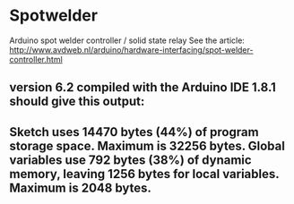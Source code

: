 # Spotwelder
Arduino spot welder controller / solid state relay
See the article:
http://www.avdweb.nl/arduino/hardware-interfacing/spot-welder-controller.html

version 6.2 compiled with the Arduino IDE 1.8.1 should give this output:
-------------------------------------------------------------------------
Sketch uses 14470 bytes (44%) of program storage space. Maximum is 32256 bytes.
Global variables use 792 bytes (38%) of dynamic memory, leaving 1256 bytes for local variables. Maximum is 2048 bytes.
-------------------------------------------------------------------------
